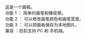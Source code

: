这是一个画板。 <br>
功能 1 ： 简单的画笔和橡皮擦。<br>
功能 2 ： 可以修改画笔颜色和画笔宽度。<br>
功能 3 ： 可以把画板保存为本地图片。<br>
兼容 ：目前支持 PC 和 手机端。<br>